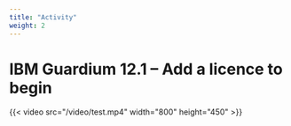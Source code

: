 ```yaml
---
title: "Activity"
weight: 2
---
```


# IBM Guardium 12.1 – Add a licence to begin
{{< video src="/video/test.mp4" width="800" height="450" >}}